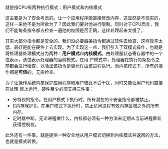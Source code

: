 就是指CPU有两种执行模式：用户模式和内核模式

这主要是为了安全考虑的。让一个应用程序能直接修改内存，这显然是不现实的，这样一来他不是为所欲为了？因此我们要对他进行限制。同时对于CPU而言，我们不能每条指令都去检查一遍他的权限是否正确，这样处理起来太慢了。

其实大部分指令都是安全的。我们没必要每条指令都通过软件去检查，这样效率太低。最好是能在硬件上去实现。为了实现这一点，我们引入了双模式操作，也就是将处理器处理模式分为两种：**用户模式**和**内核模式**。由处理器状态寄存器中的一个位表示，该位表示处理器的当前模式。在用
户模式中，处理器在执行每条指令之前都会进行检查，以验证该指令是否允许由该进程执行。而内核模式下，所有的操作都是**可信**的，无需检查。

为了让操作系统内核保护应用程序和用户彼此不受干扰，同时又能让用户代码直接在处理 器上运行，硬件至少必须支持三件事：

- 分特权的指令。在用户模式下执行时，所有潜在的不安全指令都被禁止。
- [[内存保护]]。在用户模式下执行时，禁止访问进程有效内存区域之外的所有内存。
- 定时器中断。无论进程做什么，内核都必须有一种方法来定期从当前进程重新获得控制权。

此外还有一件事，就是提供一种安全地从用户模式切换到内核模式并返回的方法，也就是模式转换。
